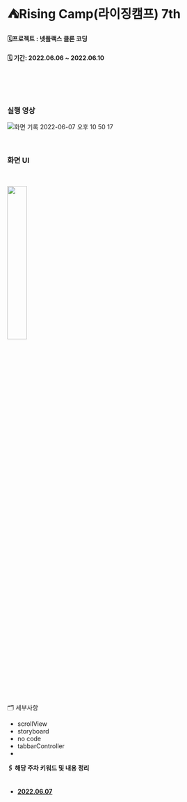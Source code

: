 # ⛺️Rising Camp(라이징캠프) 7th


#### 🗓프로젝트 : 넷플랙스 클론 코딩
#### 🗓 기간: 2022.06.06 ~ 2022.06.10  </br>

</br></br></br>

### 실행 영상 </br>

![화면 기록 2022-06-07 오후 10 50 17](https://user-images.githubusercontent.com/75601594/172403521-a6426040-f651-4530-afeb-e8eff1a2a362.gif)

</br>

### 화면 UI
</br>

<img src="https://user-images.githubusercontent.com/75601594/172407322-2a44708c-d74d-492e-8c12-685a54b922bd.jpg" width=30%> </br>


🗂 세부사항

- scrollView
- storyboard
- no code
- tabbarController </br>
- 

<summary><b>🖇 해당 주차 키워드 및  내용 정리 <b/></summary>
<div markdown="1">
 &nbsp;
 
 - [2022.06.07](https://www.notion.so/softsquared/Netfliex-311a641f0b6d4332804878215018538e)


 &nbsp;   
</div>
</details>
</br>
